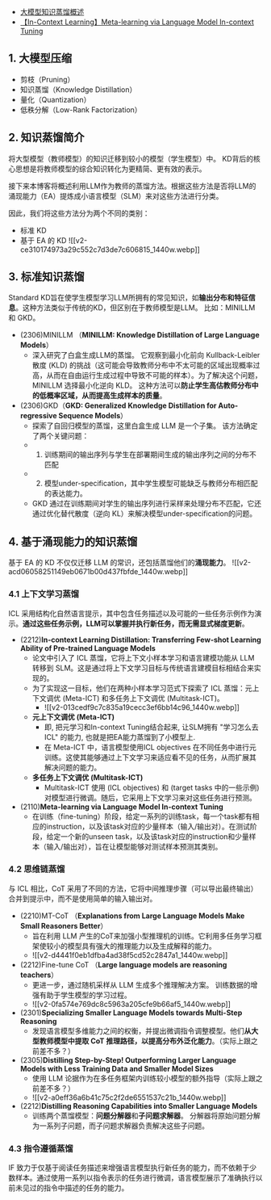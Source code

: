 
- [大模型知识蒸馏概述](https://zhuanlan.zhihu.com/p/659943824)
- [【In-Context Learning】Meta-learning via Language Model In-context Tuning](https://blog.csdn.net/qq_36426650/article/details/128083896)
## 1. 大模型压缩

- 剪枝（Pruning）
- 知识蒸馏（Knowledge Distillation）
- 量化（Quantization）
- 低秩分解（Low-Rank Factorization）

## 2. 知识蒸馏简介

将大型模型（教师模型）的知识迁移到较小的模型（学生模型）中。 KD背后的核心思想是将教师模型的综合知识转化为更精简、更有效的表示。

接下来本博客将概述利用LLM作为教师的蒸馏方法。根据这些方法是否将LLM的涌现能力（EA）提炼成小语言模型（SLM）来对这些方法进行分类。

因此，我们将这些方法分为两个不同的类别：
- 标准 KD 
- 基于 EA 的 KD
 ![[v2-ce310174973a29c552c7d3de7c606815_1440w.webp]]
## 3. 标准知识蒸馏

Standard KD旨在使学生模型学习LLM所拥有的常见知识，如**输出分布和特征信息**。这种方法类似于传统的KD，但区别在于教师模型是LLM。 比如：MINILLM 和 GKD。

- (2306)MINILLM （**MINILLM: Knowledge Distillation of Large Language Models**）
	- 深入研究了白盒生成LLM的蒸馏。 它观察到最小化前向 Kullback-Leibler 散度 (KLD) 的挑战（这可能会导致教师分布中不太可能的区域出现概率过高，从而在自由运行生成过程中导致不可能的样本）。为了解决这个问题，MINILLM 选择最小化逆向 KLD。 这种方法可以**防止学生高估教师分布中的低概率区域，从而提高生成样本的质量**。
- (2306)GKD（**GKD: Generalized Knowledge Distillation for Auto-regressive Sequence Models**） 
	- 探索了自回归模型的蒸馏，这里白盒生成 LLM 是一个子集。 该方法确定了两个关键问题：
	- 1. 训练期间的输出序列与学生在部署期间生成的输出序列之间的分布不匹配
	- 2. 模型under-specification，其中学生模型可能缺乏与教师分布相匹配的表达能力。
	- GKD 通过在训练期间对学生的输出序列进行采样来处理分布不匹配，它还通过优化替代散度（逆向 KL）来解决模型under-specification的问题。

## 4. **基于涌现能力的知识蒸馏**

基于 EA 的 KD 不仅仅迁移 LLM 的常识，还包括蒸馏他们的**涌现能力**。
![[v2-acd06058251149eb0671b00d437fbfde_1440w.webp]]
### 4.1 **上下文学习蒸馏**

ICL 采用结构化自然语言提示，其中包含任务描述以及可能的一些任务示例作为演示。**通过这些任务示例，LLM可以掌握并执行新任务，而无需显式梯度更新**。

- (2212)**In-context Learning Distillation: Transferring Few-shot Learning Ability of Pre-trained Language Models** 
	- 论文中引入了 ICL 蒸馏，它将上下文小样本学习和语言建模功能从 LLM 转移到 SLM。这是通过将上下文学习目标与传统语言建模目标相结合来实现的。
	- 为了实现这一目标，他们在两种小样本学习范式下探索了 ICL 蒸馏：元上下文调优 (Meta-ICT) 和多任务上下文调优 (Multitask-ICT)。
		- ![[v2-013cedf9c7c835a19cecc3ef6bb14c96_1440w.webp]]
	- **元上下文调优 (Meta-ICT)**
		- 即, 把元学习和In-context Tuning结合起来, 让SLM拥有 "学习怎么去ICL" 的能力, 也就是把EA能力蒸馏到了小模型上. 
		- 在 Meta-ICT 中，语言模型使用ICL objectives 在不同任务中进行元训练。这使其能够通过上下文学习来适应看不见的任务，从而扩展其解决问题的能力。
	- **多任务上下文调优 (Multitask-ICT)**
		- Multitask-ICT 使用 (ICL objectives) 和 (target tasks 中的一些示例) 对模型进行微调。随后，它采用上下文学习来对这些任务进行预测。
- (2110)**Meta-learning via Language Model In-context Tuning**
	- 在训练（fine-tuning）阶段，给定一系列的训练task，每一个task都有相应的instruction，以及该task对应的少量样本（输入/输出对）。在测试阶段，给定一个新的unseen task，以及该task对应的instruction和少量样本（输入/输出对），旨在让模型能够对测试样本预测其类别。


### 4.2 **思维链蒸馏**

与 ICL 相比，CoT 采用了不同的方法，它将中间推理步骤（可以导出最终输出）合并到提示中，而不是使用简单的输入输出对。

- (2210)MT-CoT （**Explanations from Large Language Models Make Small Reasoners Better**） 
	- 旨在利用 LLM 产生的CoT来加强小型推理机的训练。它利用多任务学习框架使较小的模型具有强大的推理能力以及生成解释的能力。
	- ![[v2-d4441f0eb1dfba4ad38f5cd52c2847a1_1440w.webp]]
- (2212)Fine-tune CoT （**Large language models are reasoning teachers**）
	- 更进一步，通过随机采样从 LLM 生成多个推理解决方案。 训练数据的增强有助于学生模型的学习过程。
	- ![[v2-0fa574e769dc8c5963a205cfe9b66af5_1440w.webp]]
- (2301)**Specializing Smaller Language Models towards Multi-Step Reasoning**
	- 发现语言模型多维能力之间的权衡，并提出微调指令调整模型。他们**从大型教师模型中提取 CoT 推理路径，以提高分布外泛化能力**。（实际上跟之前差不多？）
- (2305)**Distilling Step-by-Step! Outperforming Larger Language Models with Less Training Data and Smaller Model Sizes**
	- 使用 LLM 论据作为在多任务框架内训练较小模型的额外指导（实际上跟之前差不多？）
	- ![[v2-a0eff36a6b41c75c2f2de6551537c21b_1440w.webp]]
- (2212)**Distilling Reasoning Capabilities into Smaller Language Models**
	- 训练两个蒸馏模型：**问题分解器**和**子问题求解器**。 分解器将原始问题分解为一系列子问题，而子问题求解器负责解决这些子问题。




### 4.3 **指令遵循蒸馏**

IF 致力于仅基于阅读任务描述来增强语言模型执行新任务的能力，而不依赖于少数样本。通过使用一系列以指令表示的任务进行微调，语言模型展示了准确执行以前未见过的指令中描述的任务的能力。